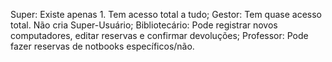 Super: Existe apenas 1. Tem acesso total a tudo;
Gestor: Tem quase acesso total. Não cria Super-Usuário;
Bibliotecário: Pode registrar novos computadores, editar reservas e confirmar devoluções;
Professor: Pode fazer reservas de notbooks específicos/não.
